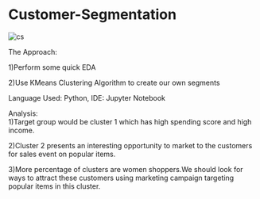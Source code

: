 # Customer-Segmentation

![cs](https://github.com/Somya2115/Customer-Segmentation/assets/131175087/d08d660e-1b76-4459-b273-bb71fdc598e3)


The Approach:  

1)Perform some quick EDA

2)Use KMeans Clustering Algorithm to create our own segments

Language Used: Python, IDE: Jupyter Notebook


Analysis:  
1)Target group would be cluster 1 which has high spending score and high income.

2)Cluster 2 presents an interesting opportunity to market to the customers for sales event on popular items.

3)More percentage of clusters are women shoppers.We should look for ways to attract these customers using marketing campaign targeting popular items in this cluster.
